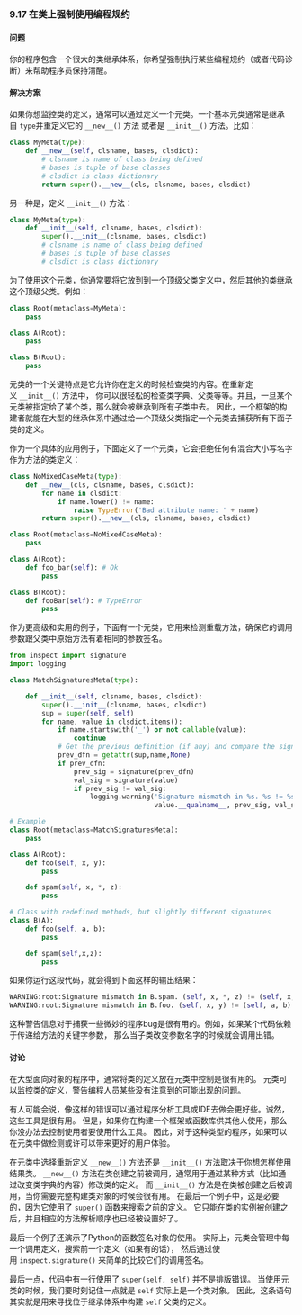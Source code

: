 ### 9.17 在类上强制使用编程规约

#### 问题

你的程序包含一个很大的类继承体系，你希望强制执行某些编程规约（或者代码诊断）来帮助程序员保持清醒。

#### 解决方案

如果你想监控类的定义，通常可以通过定义一个元类。一个基本元类通常是继承自 `type`并重定义它的 `__new__()` 方法 或者是 `__init__()` 方法。比如：

```python
class MyMeta(type):
    def __new__(self, clsname, bases, clsdict):
        # clsname is name of class being defined
        # bases is tuple of base classes
        # clsdict is class dictionary
        return super().__new__(cls, clsname, bases, clsdict)
```

另一种是，定义 `__init__()` 方法：

```python
class MyMeta(type):
    def __init__(self, clsname, bases, clsdict):
        super().__init__(clsname, bases, clsdict)
        # clsname is name of class being defined
        # bases is tuple of base classes
        # clsdict is class dictionary
```

为了使用这个元类，你通常要将它放到到一个顶级父类定义中，然后其他的类继承这个顶级父类。例如：

```python
class Root(metaclass=MyMeta):
    pass

class A(Root):
    pass

class B(Root):
    pass
```

元类的一个关键特点是它允许你在定义的时候检查类的内容。在重新定义 `__init__()` 方法中， 你可以很轻松的检查类字典、父类等等。并且，一旦某个元类被指定给了某个类，那么就会被继承到所有子类中去。 因此，一个框架的构建者就能在大型的继承体系中通过给一个顶级父类指定一个元类去捕获所有下面子类的定义。

作为一个具体的应用例子，下面定义了一个元类，它会拒绝任何有混合大小写名字作为方法的类定义：

```python
class NoMixedCaseMeta(type):
    def __new__(cls, clsname, bases, clsdict):
        for name in clsdict:
            if name.lower() != name:
                raise TypeError('Bad attribute name: ' + name)
        return super().__new__(cls, clsname, bases, clsdict)

class Root(metaclass=NoMixedCaseMeta):
    pass

class A(Root):
    def foo_bar(self): # Ok
        pass

class B(Root):
    def fooBar(self): # TypeError
        pass
```

作为更高级和实用的例子，下面有一个元类，它用来检测重载方法，确保它的调用参数跟父类中原始方法有着相同的参数签名。

```python
from inspect import signature
import logging

class MatchSignaturesMeta(type):

    def __init__(self, clsname, bases, clsdict):
        super().__init__(clsname, bases, clsdict)
        sup = super(self, self)
        for name, value in clsdict.items():
            if name.startswith('_') or not callable(value):
                continue
            # Get the previous definition (if any) and compare the signatures
            prev_dfn = getattr(sup,name,None)
            if prev_dfn:
                prev_sig = signature(prev_dfn)
                val_sig = signature(value)
                if prev_sig != val_sig:
                    logging.warning('Signature mismatch in %s. %s != %s',
                                    value.__qualname__, prev_sig, val_sig)

# Example
class Root(metaclass=MatchSignaturesMeta):
    pass

class A(Root):
    def foo(self, x, y):
        pass

    def spam(self, x, *, z):
        pass

# Class with redefined methods, but slightly different signatures
class B(A):
    def foo(self, a, b):
        pass

    def spam(self,x,z):
        pass
```

如果你运行这段代码，就会得到下面这样的输出结果：

```python
WARNING:root:Signature mismatch in B.spam. (self, x, *, z) != (self, x, z)
WARNING:root:Signature mismatch in B.foo. (self, x, y) != (self, a, b)
```

这种警告信息对于捕获一些微妙的程序bug是很有用的。例如，如果某个代码依赖于传递给方法的关键字参数， 那么当子类改变参数名字的时候就会调用出错。

#### 讨论

在大型面向对象的程序中，通常将类的定义放在元类中控制是很有用的。 元类可以监控类的定义，警告编程人员某些没有注意到的可能出现的问题。

有人可能会说，像这样的错误可以通过程序分析工具或IDE去做会更好些。诚然，这些工具是很有用。 但是，如果你在构建一个框架或函数库供其他人使用，那么你没办法去控制使用者要使用什么工具。 因此，对于这种类型的程序，如果可以在元类中做检测或许可以带来更好的用户体验。

在元类中选择重新定义 `__new__()` 方法还是 `__init__()` 方法取决于你想怎样使用结果类。 `__new__()` 方法在类创建之前被调用，通常用于通过某种方式（比如通过改变类字典的内容）修改类的定义。 而 `__init__()` 方法是在类被创建之后被调用，当你需要完整构建类对象的时候会很有用。 在最后一个例子中，这是必要的，因为它使用了 `super()` 函数来搜索之前的定义。 它只能在类的实例被创建之后，并且相应的方法解析顺序也已经被设置好了。

最后一个例子还演示了Python的函数签名对象的使用。 实际上，元类会管理中每一个调用定义，搜索前一个定义（如果有的话）， 然后通过使用 `inspect.signature()` 来简单的比较它们的调用签名。

最后一点，代码中有一行使用了 `super(self, self)` 并不是排版错误。 当使用元类的时候，我们要时刻记住一点就是 `self` 实际上是一个类对象。 因此，这条语句其实就是用来寻找位于继承体系中构建 `self` 父类的定义。